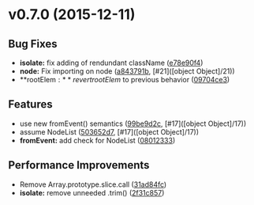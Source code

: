 # v0.7.0 (2015-12-11)


## Bug Fixes

- **isolate:** fix adding of rendundant className
  ([e78e90f4](https://github.com/motorcyclejs/motorcycle-dom.git/commits/e78e90f482b13d4e038f0b4f38946a79d7faa837))
- **node:** Fix importing on node
  ([a843791b](https://github.com/motorcyclejs/motorcycle-dom.git/commits/a843791b6dcde4474ddb556b7944428e5706c5ec),
   [#21]([object Object]/21))
- **rootElem$:** revert rootElem$ to previous behavior
  ([09704ce3](https://github.com/motorcyclejs/motorcycle-dom.git/commits/09704ce31ee2fd6c38ebedfc61aa5a0fbd37f151))


## Features

- use new fromEvent() semantics
    ([99be9d2c](https://github.com/motorcyclejs/motorcycle-dom.git/commits/99be9d2cb628fd10baa67f9836ca7df0bbaecbc1),
     [#17]([object Object]/17))
- assume NodeList
    ([503652d7](https://github.com/motorcyclejs/motorcycle-dom.git/commits/503652d71d75d813da4be48e4a45cd64cd84cc9e),
     [#17]([object Object]/17))
- **fromEvent:** add check for NodeList
  ([08012333](https://github.com/motorcyclejs/motorcycle-dom.git/commits/08012333697f0479d2e8ad56d0ff94198ca011e7))


## Performance Improvements

- Remove Array.prototype.slice.call
  ([31ad84fc](https://github.com/motorcyclejs/motorcycle-dom.git/commits/31ad84fccb88ddb0c49b058360b3c3572f25935a))
- **isolate:** remove unneeded .trim()
  ([2f31c857](https://github.com/motorcyclejs/motorcycle-dom.git/commits/2f31c857c36d856fa94cdbb2b20e9756f7a1c585))


